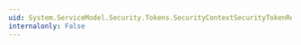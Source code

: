 ```yaml
---
uid: System.ServiceModel.Security.Tokens.SecurityContextSecurityTokenResolver.TryResolveSecurityKeyCore(System.IdentityModel.Tokens.SecurityKeyIdentifierClause,System.IdentityModel.Tokens.SecurityKey@)
internalonly: False
---
```

